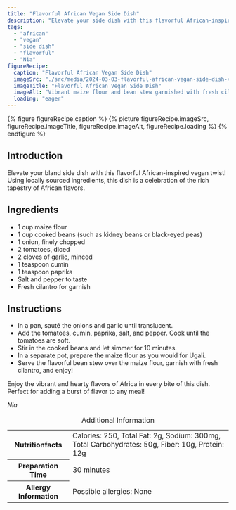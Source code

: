 ```yaml
---
title: "Flavorful African Vegan Side Dish"
description: "Elevate your side dish with this flavorful African-inspired vegan recipe. A celebration of African flavors using locally sourced ingredients."
tags:
  - "african"
  - "vegan"
  - "side dish"
  - "flavorful"
  - "Nia"
figureRecipe: 
  caption: "Flavorful African Vegan Side Dish"
  imageSrc: "./src/media/2024-03-03-flavorful-african-vegan-side-dish-4635.png"
  imageTitle: "Flavorful African Vegan Side Dish"
  imageAlt: "Vibrant maize flour and bean stew garnished with fresh cilantro on a minimalist table setting, showcasing African-inspired vegan side dish"
  loading: "eager"
---
```


{% figure figureRecipe.caption %}
{% picture figureRecipe.imageSrc, figureRecipe.imageTitle, figureRecipe.imageAlt, figureRecipe.loading %}
{% endfigure %}

## Introduction

Elevate your bland side dish with this flavorful African-inspired vegan twist! Using locally sourced ingredients, this dish is a celebration of the rich tapestry of African flavors.

## Ingredients

* 1 cup maize flour
* 1 cup cooked beans (such as kidney beans or black-eyed peas)
* 1 onion, finely chopped
* 2 tomatoes, diced
* 2 cloves of garlic, minced
* 1 teaspoon cumin
* 1 teaspoon paprika
* Salt and pepper to taste
* Fresh cilantro for garnish

## Instructions

* In a pan, sauté the onions and garlic until translucent.
* Add the tomatoes, cumin, paprika, salt, and pepper. Cook until the tomatoes are soft.
* Stir in the cooked beans and let simmer for 10 minutes.
* In a separate pot, prepare the maize flour as you would for Ugali.
* Serve the flavorful bean stew over the maize flour, garnish with fresh cilantro, and enjoy!

Enjoy the vibrant and hearty flavors of Africa in every bite of this dish. Perfect for adding a burst of flavor to any meal!

*Nia*

<table><caption class='sr-only'>Additional Information</caption><tr><th>Nutritionfacts</th><td>Calories: 250, Total Fat: 2g, Sodium: 300mg, Total Carbohydrates: 50g, Fiber: 10g, Protein: 12g&nbsp;</td></tr><tr><th>Preparation Time</th><td>30 minutes&nbsp;</td></tr><tr><th>Allergy Information</th><td>Possible allergies: None&nbsp;</td></tr></table>

